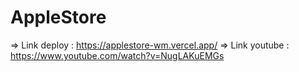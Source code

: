 # AppleStore
=> Link deploy : https://applestore-wm.vercel.app/
=> Link youtube : https://www.youtube.com/watch?v=NugLAKuEMGs

